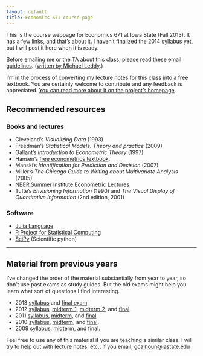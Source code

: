 ```yaml
---
layout: default
title: Economics 671 course page
---
```


[leddy]: http://mleddy.blogspot.com/2005/01/how-to-e-mail-professor.html

This is the course webpage for Economics 671 at Iowa State (Fall
2013). It has a few links, and that’s about it.  I haven’t finalized
the 2014 syllabus yet, but I will post it here when it is ready.

Before emailing me or the TA about this class, please read [these
email guidelines](/dl/email).
([written by Michael Leddy][leddy].)

I’m in the process of converting my lecture notes for this class into
a free textbook.  You are certainly welcome to contribute and any
feedback is appreciated. [You can read more about it
on the project’s homepage](http://www.econometricslibrary.com/core).

Recommended resources
---------------------

### Books and lectures

* Cleveland’s *Visualizing Data* (1993)
* Freedman’s *Statistical Models: Theory and practice* (2009)
* Gallant’s *Introduction to Econometric Theory* (1997)
* Hansen’s [free econometrics
  textbook](http://www.ssc.wisc.edu/~bhansen/econometrics/).
* Manski’s *Identification for Prediction and Decision* (2007)
* Miller’s *The Chicago Guide to Writing about Multivariate Analysis* (2005).
* [NBER Summer Institute Econometric
  Lectures](http://www.nber.org/SI_econometrics_lectures.html)
* Tufte’s *Envisioning Information* (1990) and *The Visual Display of
  Quantitative Information* (2nd edition, 2001)

### Software

* [Julia Language](http://julialang.org/)
* [R Project for Statistical Computing](http://www.r-project.org)
* [SciPy](http://www.scipy.org/) (Scientific python)

<hr />

Material from previous years
----------------------------

I’ve changed the order of the material substantially from year to year,
so don’t use past exams as study guides. But the old exams might help
you learn what sort of questions I find interesting.

* 2013 [syllabus](syllabus-2013) and [final exam](test-final-2013.pdf).
* 2012 [syllabus](syllabus-2012),
  [midterm 1](test1-2012.pdf),
  [midterm 2](test2-2012.pdf), and
  [final](test-final-2012.pdf).
* 2011 [syllabus](syllabus-2011.pdf),
  [midterm](test1-2011.pdf), and
  [final](test-final-2011.pdf).
* 2010 [syllabus](syllabus-2010.pdf),
  [midterm](test1-2010.pdf), and
  [final](test-final2010.pdf).
* 2009 [syllabus](syllabus-2009.pdf),
  [midterm](test1-2009.pdf), and
  [final](test-final-2009.pdf).

Feel free to use any of this material if you are teaching a similar
class. I will try to help out with lecture notes, etc., if you
email, <gcalhoun@iastate.edu>

[CC]: http://creativecommons.org/licenses/by-sa/3.0/
